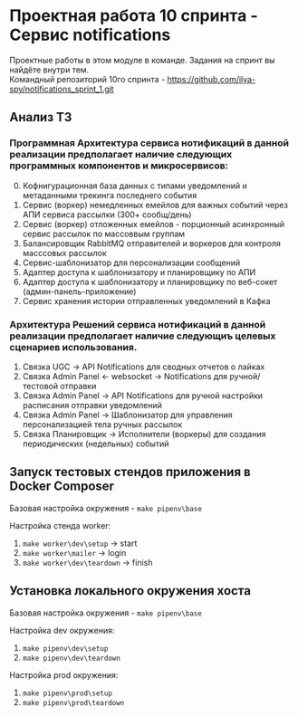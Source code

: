# Проектная работа 10 спринта - Сервис notifications

Проектные работы в этом модуле в команде. Задания на спринт вы найдёте внутри тем.  
Командный репозиторий 10го спринта - https://github.com/ilya-spy/notifications_sprint_1.git  

## Aнализ ТЗ
### Программная Архитектура сервиса нотификаций в данной реализации предполагает наличие следующих программных компонентов и микросервисов:

0. Кофнигурационная база данных с типами уведомлений и метаданными трекинга последнего события
1. Сервис (воркер) немедленных емейлов для важных событий через АПИ сервиса рассылки (300+ сообщ/день)
2. Сервис (воркер) отложенных емейлов - порционный асинхронный сервис рассылок по массоввым группам
3. Балансировщик RabbitMQ отправителей и воркеров для контроля масссовых рассылок
4. Сервис-шаблонизатор для персонализации сообщений
5. Адаптер доступа к шаблонизатору и планировщику по АПИ
6. Адаптер доступа к шаблонизатору и планировщику по веб-сокет (админ-панель-приложение)
7. Сервис хранения истории отправленных уведомлений в Кафка

### Архитектура Решений сервиса нотификаций в данной реализации предполагает наличие следующиъ целевых сценариев использования.

1. Связка UGС -> API Notifications для сводных отчетов о лайках
2. Связка Admin Panel <- websocket -> Notifications для ручной/тестовой отправки
3. Связка Admin Panel -> API Notifications для ручной настройки расписания отправки уведомлений
4. Связка Admin Panel -> Шаблонизатор для управления персонализацией тела ручных рассылок
5. Связка Планировщик -> Исполнители (воркеры) для создания периодических (недельных) событий


## Запуск тестовых стендов приложения в Docker Composer
Базовая настройка окружения - `make pipenv\base`  

Настройка стенда worker:  
1. `make worker\dev\setup`  -> start  
2. `make worker\mailer` -> login  
2. `make worker\dev\teardown`  -> finish

## Установка локального окружения хоста
Базовая настройка окружения - `make pipenv\base`  

Настройка dev окружения:  
1. `make pipenv\dev\setup`  
2. `make pipenv\dev\teardown`  

Настройка prod окружения:  
1. `make pipenv\prod\setup`  
2. `make pipenv\prod\teardown`  